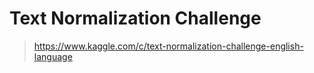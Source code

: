 # Text Normalization Challenge

> https://www.kaggle.com/c/text-normalization-challenge-english-language

